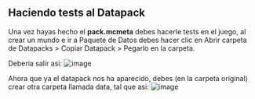 ## Haciendo tests al Datapack

Una vez hayas hecho el **pack.mcmeta** debes hacerle tests en el juego, al crear un mundo e ir a Paquete de Datos debes hacer clic en Abrir carpeta de Datapacks > Copiar Datapack > Pegarlo en la carpeta.

Deberia salir asi:
![image]()

Ahora que ya el datapack nos ha aparecido, debes (en la carpeta original) crear otra carpeta llamada data, tal que asi:
![image]() 